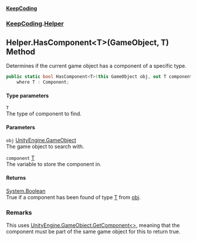 #### [KeepCoding](index.md 'index')
### [KeepCoding](KeepCoding.md 'KeepCoding').[Helper](Helper.md 'KeepCoding.Helper')
## Helper.HasComponent&lt;T&gt;(GameObject, T) Method
Determines if the current game object has a component of a specific type.  
```csharp
public static bool HasComponent<T>(this GameObject obj, out T component)
    where T : Component;
```
#### Type parameters
<a name='KeepCoding.Helper.HasComponent.T.(GameObject.T).T'></a>
`T`  
The type of component to find.
  
#### Parameters
<a name='KeepCoding.Helper.HasComponent.T.(GameObject.T).obj'></a>
`obj` [UnityEngine.GameObject](https://docs.microsoft.com/en-us/dotnet/api/UnityEngine.GameObject 'UnityEngine.GameObject')  
The game object to search with.
  
<a name='KeepCoding.Helper.HasComponent.T.(GameObject.T).component'></a>
`component` [T](Helper.HasComponent.zTIa2AQXO2eNRV4pF1BOVw.md#KeepCoding.Helper.HasComponent.T.(GameObject.T).T 'KeepCoding.Helper.HasComponent&lt;T&gt;(GameObject, T).T')  
The variable to store the component in.
  
#### Returns
[System.Boolean](https://docs.microsoft.com/en-us/dotnet/api/System.Boolean 'System.Boolean')  
True if a component has been found of type [T](Helper.HasComponent.zTIa2AQXO2eNRV4pF1BOVw.md#KeepCoding.Helper.HasComponent.T.(GameObject.T).T 'KeepCoding.Helper.HasComponent&lt;T&gt;(GameObject, T).T') from [obj](Helper.HasComponent.zTIa2AQXO2eNRV4pF1BOVw.md#KeepCoding.Helper.HasComponent.T.(GameObject.T).obj 'KeepCoding.Helper.HasComponent&lt;T&gt;(GameObject, T).obj').
### Remarks
This uses [UnityEngine.GameObject.GetComponent&lt;&gt;](https://docs.microsoft.com/en-us/dotnet/api/UnityEngine.GameObject.GetComponent--1 'UnityEngine.GameObject.GetComponent``1'), meaning that the component must be part of the same game object for this to return true.  
